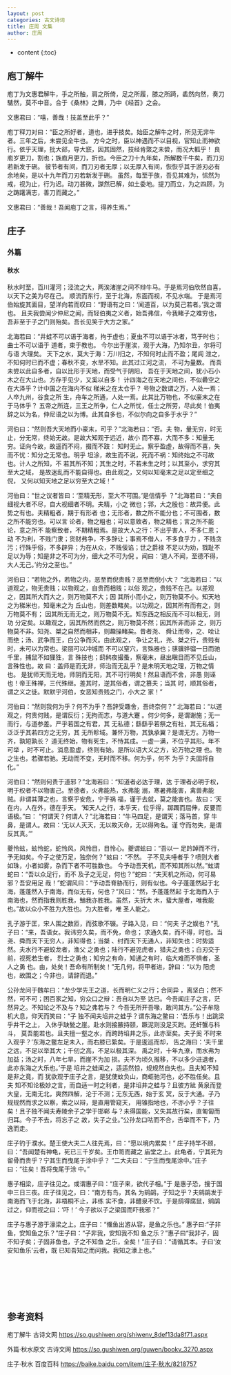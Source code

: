 ```yaml
---
layout: post
categories: 古文诗词
title: 庄周 文集
author: 庄周
---
```

* content
{:toc}

## 庖丁解牛

庖丁为文惠君解牛，手之所触，肩之所倚，足之所履，膝之所踦，砉然向然，奏刀騞然，莫不中音。合于《桑林》之舞，乃中《经首》之会。

文惠君曰：“嘻，善哉！技盖至此乎？”

庖丁释刀对曰：“臣之所好者，道也，进乎技矣。始臣之解牛之时，所见无非牛者。三年之后，未尝见全牛也。
方今之时，臣以神遇而不以目视，官知止而神欲行。依乎天理，批大郤，导大窾，因其固然，技经肯綮之未尝，而况大軱乎！
良庖岁更刀，割也；族庖月更刀，折也。今臣之刀十九年矣，所解数千牛矣，而刀刃若新发于硎。
彼节者有间，而刀刃者无厚；以无厚入有间，恢恢乎其于游刃必有余地矣，是以十九年而刀刃若新发于硎。
虽然，每至于族，吾见其难为，怵然为戒，视为止，行为迟。动刀甚微，謋然已解，如土委地。提刀而立，为之四顾，为之踌躇满志，善刀而藏之。”

文惠君曰：“善哉！吾闻庖丁之言，得养生焉。”

## 庄子

### 外篇

#### 秋水 

秋水时至，百川灌河；泾流之大，两涘渚崖之间不辩牛马。于是焉河伯欣然自喜，以天下之美为尽在己。
顺流而东行，至于北海，东面而视，不见水端。
于是焉河伯始旋其面目，望洋向若而叹曰：“野语有之曰：‘闻道百，以为莫己若者。’我之谓也。
且夫我尝闻少仲尼之闻，而轻伯夷之义者，始吾弗信，今我睹子之难穷也，吾非至于子之门则殆矣。吾长见笑于大方之家。”

北海若曰：“井蛙不可以语于海者，拘于虚也；夏虫不可以语于冰者，笃于时也；曲士不可以语于 道者，束于教也。
今尔出于崖涘，观于大海，乃知尔丑，尔将可与语 大理矣。
天下之水，莫大于海：万川归之，不知何时止而不盈；尾闾 泄之，不知何时已而不虚；春秋不变，水旱不知。此其过江河之流， 不可为量数。
而吾未尝以此自多者，自以比形于天地，而受气于阴阳， 吾在于天地之间，犹小石小木之在大山也。方存乎见少，又奚以自多！ 
计四海之在天地之间也，不似礨空之在大泽乎？计中国之在海内不似 稊米之在太仓乎？
号物之数谓之万，人处一焉；人卒九州，谷食之所 生，舟车之所通，人处一焉。此其比万物也，不似豪末之在于马体乎？ 
五帝之所连，三王之所争，仁人之所忧，任士之所劳，尽此矣！伯夷 辞之以为名，仲尼语之以为博。此其自多也，不似尔向之自多于水乎？”

河伯曰：“然则吾大天地而小豪末，可乎？”北海若曰：“否。夫 物，量无穷，时无止，分无常，终始无故。是故大知观于远近，故小 而不寡，大而不多：知量无穷。证向今故，故遥而不闷，掇而不跂： 知时无止。察乎盈虚，故得而不喜，失而不忧：知分之无常也。明乎 坦涂，故生而不说，死而不祸：知终始之不可故也。计人之所知，不 若其所不知；其生之时，不若未生之时；以其至小，求穷其至大之域， 是故迷乱而不能自得也。由此观之，又何以知毫末之足以定至细之倪， 又何以知天地之足以穷至大之域！”

河伯曰：“世之议者皆曰：‘至精无形，至大不可围。’是信情乎 ？”北海若曰：“夫自细视大者不尽，自大视细者不明。夫精，小之 微也；郛，大之殷也：故异便。此势之有也。夫精粗者，期于有形者 也；无形者，数之所不能分也；不可围者，数之所不能穷也。可以言 论者，物之粗也；可以意致者，物之精也；言之所不能论，意之所不 能察致者，不期精粗焉。是故大人之行：不出乎害人，不多仁恩；动 不为利，不贱门隶；货财弗争，不多辞让；事焉不借人，不多食乎力 ，不贱贪污；行殊乎俗，不多辟异；为在从众，不贱佞谄；世之爵禄 不足以为劝，戮耻不足以为辱；知是非之不可为分，细大之不可为倪 。闻曰：‘道人不闻，至德不得，大人无己。’约分之至也。”

河伯曰：“若物之外，若物之内，恶至而倪贵贱？恶至而倪小大？ ”北海若曰：“以道观之，物无贵贱；以物观之，自贵而相贱；以俗 观之，贵贱不在己。以差观之，因其所大而大之，则万物莫不大；因 其所小而小之，则万物莫不小。知天地之为稊米也，知毫末之为 丘山也，则差数睹矣。以功观之，因其所有而有之，则万物莫不有； 因其所无而无之，则万物莫不无。知东西之相反而不可以相无，则功 分定矣。以趣观之，因其所然而然之，则万物莫不然；因其所非而非 之，则万物莫不非。知尧、桀之自然而相非，则趣操睹矣。昔者尧、 舜让而帝，之、哙让而绝；汤、武争而王，白公争而灭。由此观之， 争让之礼，尧、桀之行，贵贱有时，未可以为常也。梁丽可以冲城而 不可以窒穴，言殊器也；骐骥骅骝一日而驰千里，捕鼠不如狸狌，言 殊技也；鸱鸺夜撮蚤，察毫末，昼出瞋目而不见丘山，言殊性也。故 曰：盖师是而无非，师治而无乱乎？是未明天地之理，万物之情也。 是犹师天而无地，师阴而无阳，其不可行明矣！然且语而不舍，非愚 则诬也！帝王殊禅，三代殊继。差其时，逆其俗者，谓之篡夫；当其 时，顺其俗者，谓之义之徒。默默乎河伯，女恶知贵贱之门，小大之 家！”

河伯曰：“然则我何为乎？何不为乎？吾辞受趣舍，吾终奈何？” 北海若曰：“以道观之，何贵何贱，是谓反衍；无拘而志，与道大蹇 。何少何多，是谓谢施；无一而行，与道参差。严乎若国之有君，其 无私德；繇繇乎若祭之有社，其无私福；泛泛乎其若四方之无穷，其 无所畛域。兼怀万物，其孰承翼？是谓无方。万物一齐，孰短孰长？ 道无终始，物有死生，不恃其成。一虚一满，不位乎其形。年不可举 ，时不可止。消息盈虚，终则有始。是所以语大义之方，论万物之理 也。物之生也，若骤若驰。无动而不变，无时而不移。何为乎，何不 为乎？夫固将自化。”

河伯曰：“然则何贵于道邪？”北海若曰：“知道者必达于理，达 于理者必明于权，明于权者不以物害己。至德者，火弗能热，水弗能 溺，寒暑弗能害，禽兽弗能贼。非谓其薄之也，言察乎安危，宁于祸 福，谨于去就，莫之能害也。故曰：‘天在内，人在外，德在乎天。 ’知天人之行，本乎天，位乎得，踯躅而屈伸，反要而语极。”曰： “何谓天？何谓人？”北海若曰：“牛马四足，是谓天；落马首，穿 牛鼻，是谓人。故曰：‘无以人灭天，无以故灭命，无以得殉名。谨 守而勿失，是谓反其真。’”

夔怜蚿，蚿怜蛇，蛇怜风，风怜目，目怜心。夔谓蚿曰：“吾以一 足趻踔而不行，予无如矣。今子之使万足，独奈何？”蚿曰：“不然。 子不见夫唾者乎？喷则大者如珠，小者如雾，杂而下者不可胜数也。 今予动吾天机，而不知其所以然。”蚿谓蛇曰：“吾以众足行，而不 及子之无足，何也？”蛇曰：“夫天机之所动，何可易邪？吾安用足 哉！”蛇谓风曰：“予动吾脊胁而行，则有似也。今子蓬蓬然起于北 海，蓬蓬然入于南海，而似无有，何也？”风曰：“然，予蓬蓬然起 于北海而入于南海也，然而指我则胜我，鰌我亦胜我。虽然，夫折大 木，蜚大屋者，唯我能也。”故以众小不胜为大胜也。为大胜者，唯 圣人能之。

孔子游于匡，宋人围之数匝，而弦歌不辍。子路入见，曰：“何夫 子之娱也？”孔子曰：“来，吾语女。我讳穷久矣，而不免，命也； 求通久矣，而不得，时也。当尧、舜而天下无穷人，非知得也；当桀 、纣而天下无通人，非知失也：时势适然。夫水行不避蛟龙者，渔父 之勇也；陆行不避兕虎者，猎夫之勇也；白刃交于前，视死若生者， 烈士之勇也；知穷之有命，知通之有时，临大难而不惧者，圣人之勇 也。由，处矣！吾命有所制矣！”无几何，将甲者进，辞曰：“以为 阳虎也，故围之；今非也，请辞而退。”

公孙龙问于魏牟曰：“龙少学先王之道，长而明仁义之行；合同异 ，离坚白；然不然，可不可；困百家之知，穷众口之辩：吾自以为至 达已。今吾闻庄子之言，茫然异之。不知论之不及与？知之弗若与？ 今吾无所开吾喙，敢问其方。”公子牟隐机大息，仰天而笑曰：“子 独不闻夫埳井之蛙乎？谓东海之鳖曰：‘吾乐与！出跳梁乎井干之上， 入休乎缺甃之崖。赴水则接腋持颐，蹶泥则没足灭跗。还虷蟹与科斗， 莫吾能若也。且夫擅一壑之水，而跨跱埳井之乐，此亦至矣。夫子奚 不时来入观乎？’东海之鳖左足未入，而右膝已絷矣。于是逡巡而却， 告之海曰：‘夫千里之远，不足以举其大；千仞之高，不足以极其深。 禹之时，十年九潦，而水弗为加益；汤之时，八年七旱，而崖不为加 损。夫不为顷久推移，不以多少进退者，此亦东海之大乐也。’于是 埳井之蛙闻之，适适然惊，规规然自失也。且夫知不知是非之竟，而 犹欲观于庄子之言，是犹使蚊负山，商蚷驰河也，必不胜任矣。且夫 知不知论极妙之言，而自适一时之利者，是非埳井之蛙与？且彼方跐 黄泉而登大皇，无南无北，爽然四解，沦于不测；无东无西，始于玄 冥，反于大通。子乃规规然而求之以察，索之以辩，是直用管窥天， 用锥指地也，不亦小乎？子往矣！且子独不闻夫寿陵余子之学于邯郸 与？未得国能，又失其故行矣，直匍匐而归耳。今子不去，将忘子之 故，失子之业。”公孙龙口呿而不合，舌举而不下，乃逸而走。

庄子钓于濮水。楚王使大夫二人往先焉，曰：“愿以境内累矣！” 庄子持竿不顾，曰：“吾闻楚有神龟，死已三千岁矣。王巾笥而藏之 庙堂之上。此龟者，宁其死为留骨而贵乎？宁其生而曳尾于涂中乎？ ”二大夫曰：“宁生而曳尾涂中。”庄子曰：“往矣！吾将曳尾于涂 中。”

惠子相梁，庄子往见之。或谓惠子曰：“庄子来，欲代子相。”于 是惠子恐，搜于国中三日三夜。庄子往见之，曰：“南方有鸟，其名 为鹓鹐，子知之乎？夫鹓鹐发于南海而飞于北海，非梧桐不止，非练 实不食，非醴泉不饮。于是鸱得腐鼠，鹓鹐过之，仰而视之曰：‘吓！’ 今子欲以子之梁国而吓我邪？”

庄子与惠子游于濠梁之上。庄子曰：“儵鱼出游从容，是鱼之乐也。” 惠子曰∶“子非鱼，安知鱼之乐？”庄子曰：“子非我，安知我不知 鱼之乐？”惠子曰“我非子，固不知子矣；子固非鱼也，子之不知鱼 之乐，全矣！”庄子曰：“请循其本。子曰‘汝安知鱼乐’云者，既 已知吾知之而问我。我知之濠上也。”






<br/><br/><br/><br/><br/>
## 参考资料

庖丁解牛  古诗文网 <https://so.gushiwen.org/shiwenv_8def13da8f71.aspx>

外篇·秋水原文  古诗文网 <https://so.gushiwen.org/guwen/bookv_3270.aspx>

庄子·秋水  百度百科 <https://baike.baidu.com/item/庄子·秋水/8218757>

